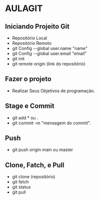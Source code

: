 # AULAGIT
## Iniciando Projeito Git

- Repositório Local
- Repositório Remoto
- git Config --global user.name "name"
- git Config --global user.email "email"
- git init
- git remote origin (link do repositório)

## Fazer o projeto
- Realizar Seus Objetivos de programação.

## Stage e Commit

- git add * ou .
- git commit -m "mensagem do commit".

## Push

- git push origin main ou master

## Clone, Fatch, e Pull

- git clone (repositório)
- git fetch
- git status
- git pull
 

